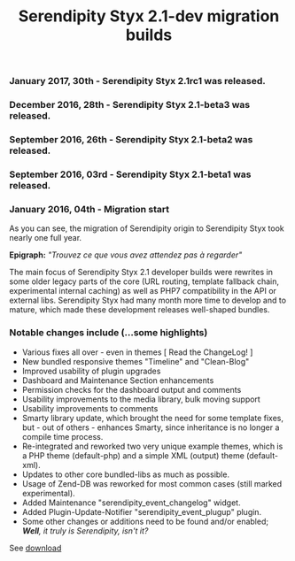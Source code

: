 ﻿---
layout: post
title: Serendipity Styx 2.1-dev migration builds
last_modified_at: 2018-11-06T14:49:00+00:00
---

### January 2017, 30th - Serendipity Styx 2.1rc1 was released.

### December 2016, 28th - Serendipity Styx 2.1-beta3 was released.

### September 2016, 26th - Serendipity Styx 2.1-beta2 was released.

### September 2016, 03rd - Serendipity Styx 2.1-beta1 was released.

### January 2016, 04th - Migration start


As you can see, the migration of Serendipity origin to Serendipity Styx took nearly one full year.

**Epigraph:** _"Trouvez ce que vous avez attendez pas à regarder"_

The main focus of Serendipity Styx 2.1 developer builds were rewrites in some older legacy parts of the core (URL routing, template fallback chain, experimental internal caching) as well as PHP7 compatibility in the API or external libs. Serendipity Styx had many month more time to develop and to mature, which made these development releases well-shaped bundles.

### Notable changes include (...some highlights)

  - Various fixes all over - even in themes [ Read the ChangeLog! ]
  - New bundled responsive themes "Timeline" and "Clean-Blog"
  - Improved usability of plugin upgrades
  - Dashboard and Maintenance Section enhancements
  - Permission checks for the dashboard output and comments
  - Usability improvements to the media library, bulk moving support
  - Usability improvements to comments
  - Smarty library update, which brought the need for some template fixes, but - out of others - enhances Smarty, since inheritance is no longer a compile time process.
  - Re-integrated and reworked two very unique example themes, which is a PHP theme (default-php) and a simple XML (output) theme (default-xml).
  - Updates to other core bundled-libs as much as possible.
  - Usage of Zend-DB was reworked for most common cases (still marked experimental).
  - Added Maintenance "serendipity_event_changelog" widget.
  - Added Plugin-Update-Notifier "serendipity_event_plugup" plugin.
  - Some other changes or additions need to be found and/or enabled; _**Well**, it truly is Serendipity, isn't it?_

See [download](https://github.com/ophian/styx/releases)

